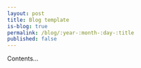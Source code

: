 ```yaml
---
layout: post
title: Blog template
is-blog: true 
permalink: /blog/:year-:month-:day-:title
published: false
---
```

Contents... 